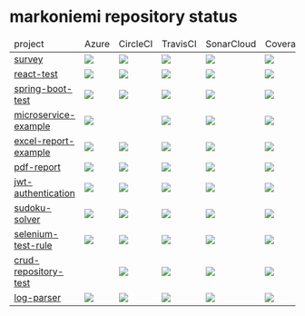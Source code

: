 # markoniemi repository status

<!--
survey
react-test
spring-boot-test
microservice-example
excel-report-example
pdf-report
jwt-authentication
sudoku-solver
selenium-test-rule
crud-repository-test
log-parser
spring-mvc
react-survey
electronic-life
game-of-life
-->

<table>
<thead>
<td>project</td><td>Azure</td><td>CircleCI</td><td>TravisCI</td><td>SonarCloud</td><td>Coverage</td><td>Snyk</td>
</thead>
<tr>
<td><a href="https://github.com/markoniemi/survey">survey</a></td>
<td>
<a href="https://dev.azure.com/markoniemi0275/markoniemi/_build/latest?definitionId=3&branchName=master">
<image src="https://dev.azure.com/markoniemi0275/markoniemi/_apis/build/status/markoniemi.survey?branchName=master"/>
</a>
</td>
<td>
<a href="https://circleci.com/gh/markoniemi/survey">
<image src="https://circleci.com/gh/markoniemi/survey.svg?style=svg"/>
<a/>
</td>
<td>
<a href="https://travis-ci.org/markoniemi/survey">
<image src="https://travis-ci.org/markoniemi/survey.svg?branch=master"/>
<a/>
</td>
<td>
<a href="https://sonarcloud.io/dashboard?id=org.survey%3Asurvey">
<image src="https://sonarcloud.io/api/project_badges/measure?project=org.survey%3Asurvey&metric=alert_status"/>
<a/>
</td>
<td>
<a href="https://sonarcloud.io/dashboard?id=org.survey%3Asurvey">
<image src="https://sonarcloud.io/api/project_badges/measure?project=org.survey%3Asurvey&metric=coverage"/>
<a/>
</td>
<td>
<a href="https://snyk.io/test/github/markoniemi/survey">
<image src="https://snyk.io/test/github/markoniemi/survey/badge.svg"/>
</td>
</tr>
<tr>
<td><a href="https://github.com/markoniemi/react-test">react-test</a></td>
<td>
<a href="https://dev.azure.com/markoniemi0275/markoniemi/_build/latest?definitionId=4&branchName=master">
<image src="https://dev.azure.com/markoniemi0275/markoniemi/_apis/build/status/markoniemi.react-test?branchName=master"/>
</a>
</td>
<td>
<a href="https://circleci.com/gh/markoniemi/react-test">
<image src="https://circleci.com/gh/markoniemi/react-test.svg?style=svg"/>
<a/>
</td>
<td>
<a href="https://travis-ci.org/markoniemi/react-test">
<image src="https://travis-ci.org/markoniemi/react-test.svg?branch=master"/>
<a/>
</td>
<td>
<a href="https://sonarcloud.io/dashboard?id=org.react-test%3Areact-test">
<image src="https://sonarcloud.io/api/project_badges/measure?project=org.react-test%3Areact-test&metric=alert_status"/>
<a/>
</td>
<td>
<a href="https://sonarcloud.io/dashboard?id=org.react-test%3Areact-test">
<image src="https://sonarcloud.io/api/project_badges/measure?project=org.react-test%3Areact-test&metric=coverage"/>
<a/>
</td>
<td>
<a href="https://snyk.io/test/github/markoniemi/react-test">
<image src="https://snyk.io/test/github/markoniemi/react-test/badge.svg"/>
</td>
</tr>
<tr>
<td><a href="https://github.com/markoniemi/spring-boot-test">spring-boot-test</a></td>
<td>
<a href="https://dev.azure.com/markoniemi0275/markoniemi/_build/latest?definitionId=4&branchName=master">
<image src="https://dev.azure.com/markoniemi0275/markoniemi/_apis/build/status/markoniemi.spring-boot-test?branchName=master"/>
</a>
</td>
<td>
<a href="https://circleci.com/gh/markoniemi/spring-boot-test">
<image src="https://circleci.com/gh/markoniemi/spring-boot-test.svg?style=svg"/>
<a/>
</td>
<td>
<a href="https://travis-ci.org/markoniemi/spring-boot-test">
<image src="https://travis-ci.org/markoniemi/spring-boot-test.svg?branch=master"/>
<a/>
</td>
<td>
<a href="https://sonarcloud.io/dashboard?id=org.survey%3Aspring-boot-test">
<image src="https://sonarcloud.io/api/project_badges/measure?project=org.survey%3Aspring-boot-test&metric=alert_status"/>
<a/>
</td>
<td>
<a href="https://sonarcloud.io/dashboard?id=org.survey%3Aspring-boot-test">
<image src="https://sonarcloud.io/api/project_badges/measure?project=org.survey%3Aspring-boot-test&metric=coverage"/>
<a/>
</td>
<td>
<a href="https://snyk.io/test/github/markoniemi/spring-boot-test">
<image src="https://snyk.io/test/github/markoniemi/spring-boot-test/badge.svg"/>
</td>
</tr>
<tr>
<td><a href="https://github.com/markoniemi/microservice-example">microservice-example</a></td>
<td>
<a href="https://dev.azure.com/markoniemi0275/markoniemi/_build/latest?definitionId=8&branchName=master">
<image src="https://dev.azure.com/markoniemi0275/markoniemi/_apis/build/status/markoniemi.microservice-example?branchName=master"/>
</a>
</td>
<td>
<!--
<a href="https://circleci.com/gh/markoniemi/microservice-example">
<image src="https://circleci.com/gh/markoniemi/microservice-example.svg?style=svg"/>
<a/>
-->
</td>
<td>
<a href="https://travis-ci.org/markoniemi/microservice-example">
<image src="https://travis-ci.org/markoniemi/microservice-example.svg?branch=master"/>
<a/>
</td>
<td>
<a href="https://sonarcloud.io/dashboard?id=org.survey%3Amicroservice-example">
<image src="https://sonarcloud.io/api/project_badges/measure?project=org.survey%3Amicroservice-example&metric=alert_status"/>
<a/>
</td>
<td>
<a href="https://sonarcloud.io/dashboard?id=org.survey%3Amicroservice-example">
<image src="https://sonarcloud.io/api/project_badges/measure?project=org.survey%3Amicroservice-example&metric=coverage"/>
<a/>
</td>
<td>
<a href="https://snyk.io/test/github/markoniemi/microservice-example">
<image src="https://snyk.io/test/github/markoniemi/microservice-example/badge.svg"/>
</td>
</tr>
<tr>
<td><a href="https://github.com/markoniemi/excel-report-example">excel-report-example</a></td>
<td>
<a href="https://dev.azure.com/markoniemi0275/markoniemi/_build/latest?definitionId=1&branchName=master">
<image src="https://dev.azure.com/markoniemi0275/markoniemi/_apis/build/status/markoniemi.excel-report-example?branchName=master"/>
</a>
</td>
<td>
<a href="https://circleci.com/gh/markoniemi/excel-report-example">
<image src="https://circleci.com/gh/markoniemi/excel-report-example.svg?style=svg"/>
<a/>
</td>
<td>
<a href="https://travis-ci.org/markoniemi/excel-report-example">
<image src="https://travis-ci.org/markoniemi/excel-report-example.svg?branch=master"/>
<a/>
</td>
<td>
<a href="https://sonarcloud.io/dashboard?id=org.survey%3Aexcel-report-example">
<image src="https://sonarcloud.io/api/project_badges/measure?project=org.survey%3Aexcel-report-example&metric=alert_status"/>
<a/>
</td>
<td>
<a href="https://sonarcloud.io/dashboard?id=org.survey%3Aexcel-report-example">
<image src="https://sonarcloud.io/api/project_badges/measure?project=org.survey%3Aexcel-report-example&metric=coverage"/>
<a/>
</td>
<td>
<a href="https://snyk.io/test/github/markoniemi/excel-report-example">
<image src="https://snyk.io/test/github/markoniemi/excel-report-example/badge.svg"/>
</td>
</tr>
<tr>
<td><a href="https://github.com/markoniemi/pdf-report">pdf-report</a></td>
<td>
<a href="https://dev.azure.com/markoniemi0275/markoniemi/_build/latest?definitionId=2&branchName=master">
<image src="https://dev.azure.com/markoniemi0275/markoniemi/_apis/build/status/markoniemi.pdf-report?branchName=master"/>
</a>
</td>
<td>
<a href="https://circleci.com/gh/markoniemi/pdf-report">
<image src="https://circleci.com/gh/markoniemi/pdf-report.svg?style=svg"/>
<a/>
</td>
<td>
<a href="https://travis-ci.org/markoniemi/pdf-report">
<image src="https://travis-ci.org/markoniemi/pdf-report.svg?branch=master"/>
<a/>
</td>
<td>
<a href="https://sonarcloud.io/dashboard?id=org.survey%3Apdf-report">
<image src="https://sonarcloud.io/api/project_badges/measure?project=org.survey%3Apdf-report&metric=alert_status"/>
<a/>
</td>
<td>
<a href="https://sonarcloud.io/dashboard?id=org.survey%3Apdf-report">
<image src="https://sonarcloud.io/api/project_badges/measure?project=org.survey%3Apdf-report&metric=coverage"/>
<a/>
</td>
<td>
<a href="https://snyk.io/test/github/markoniemi/pdf-report">
<image src="https://snyk.io/test/github/markoniemi/pdf-report/badge.svg"/>
</td>
</tr>
<tr>
<td><a href="https://github.com/markoniemi/jwt-authentication">jwt-authentication</a></td>
<td>
<a href="https://dev.azure.com/markoniemi0275/markoniemi/_build/latest?definitionId=11&branchName=master">
<image src="https://dev.azure.com/markoniemi0275/markoniemi/_apis/build/status/markoniemi.jwt-authentication?branchName=master"/>
</a>
</td>
<td>
<a href="https://circleci.com/gh/markoniemi/jwt-authentication">
<image src="https://circleci.com/gh/markoniemi/jwt-authentication.svg?style=svg"/>
<a/>
</td>
<td>
<a href="https://travis-ci.org/markoniemi/jwt-authentication">
<image src="https://travis-ci.org/markoniemi/jwt-authentication.svg?branch=master"/>
<a/>
</td>
<td>
<a href="https://sonarcloud.io/dashboard?id=org.survey%3Ajwt-authentication">
<image src="https://sonarcloud.io/api/project_badges/measure?project=org.survey%3Ajwt-authentication&metric=alert_status"/>
<a/>
</td>
<td>
<a href="https://sonarcloud.io/dashboard?id=org.survey%3Ajwt-authentication">
<image src="https://sonarcloud.io/api/project_badges/measure?project=org.survey%3Ajwt-authentication&metric=coverage"/>
<a/>
</td>
<td>
<a href="https://snyk.io/test/github/markoniemi/jwt-authentication">
<image src="https://snyk.io/test/github/markoniemi/jwt-authentication/badge.svg"/>
</td>
</tr>
<tr>
<td><a href="https://github.com/markoniemi/sudoku-solver">sudoku-solver</a></td>
<td>
<a href="https://dev.azure.com/markoniemi0275/markoniemi/_build/latest?definitionId=10&branchName=master">
<image src="https://dev.azure.com/markoniemi0275/markoniemi/_apis/build/status/markoniemi.sudoku-solver?branchName=master"/>
</a>
</td>
<td>
<a href="https://circleci.com/gh/markoniemi/sudoku-solver">
<image src="https://circleci.com/gh/markoniemi/sudoku-solver.svg?style=svg"/>
<a/>
</td>
<td>
<a href="https://travis-ci.org/markoniemi/sudoku-solver">
<image src="https://travis-ci.org/markoniemi/sudoku-solver.svg?branch=master"/>
<a/>
</td>
<td>
<a href="https://sonarcloud.io/dashboard?id=org.survey%3Asudoku-solver">
<image src="https://sonarcloud.io/api/project_badges/measure?project=org.survey%3Asudoku-solver&metric=alert_status"/>
<a/>
</td>
<td>
<a href="https://sonarcloud.io/dashboard?id=org.survey%3Asudoku-solver">
<image src="https://sonarcloud.io/api/project_badges/measure?project=org.survey%3Asudoku-solver&metric=coverage"/>
<a/>
</td>
<td>
<a href="https://snyk.io/test/github/markoniemi/sudoku-solver">
<image src="https://snyk.io/test/github/markoniemi/sudoku-solver/badge.svg"/>
</td>
</tr>
<tr>
<td><a href="https://github.com/markoniemi/selenium-test-rule">selenium-test-rule</a></td>
<td>
<a href="https://dev.azure.com/markoniemi0275/markoniemi/_build/latest?definitionId=5&branchName=master">
<image src="https://dev.azure.com/markoniemi0275/markoniemi/_apis/build/status/markoniemi.selenium-test-rule?branchName=master"/>
</a>
</td>
<td>
<a href="https://circleci.com/gh/markoniemi/selenium-test-rule">
<image src="https://circleci.com/gh/markoniemi/selenium-test-rule.svg?style=svg"/>
<a/>
</td>
<td>
<a href="https://travis-ci.org/markoniemi/selenium-test-rule">
<image src="https://travis-ci.org/markoniemi/selenium-test-rule.svg?branch=master"/>
<a/>
</td>
<td>
<a href="https://sonarcloud.io/dashboard?id=org.survey%3Aselenium-test-rule">
<image src="https://sonarcloud.io/api/project_badges/measure?project=org.survey%3Aselenium-test-rule&metric=alert_status"/>
<a/>
</td>
<td>
<a href="https://sonarcloud.io/dashboard?id=org.survey%3Aselenium-test-rule">
<image src="https://sonarcloud.io/api/project_badges/measure?project=org.survey%3Aselenium-test-rule&metric=coverage"/>
<a/>
</td>
<td>
<a href="https://snyk.io/test/github/markoniemi/selenium-test-rule">
<image src="https://snyk.io/test/github/markoniemi/selenium-test-rule/badge.svg"/>
</td>
</tr>
<tr>
<td><a href="https://github.com/markoniemi/crud-repository-test">crud-repository-test</a></td>
<td>
<!--
<a href="https://dev.azure.com/markoniemi0275/markoniemi/_build/latest?definitionId=4&branchName=master">
<image src="https://dev.azure.com/markoniemi0275/markoniemi/_apis/build/status/markoniemi.crud-repository-test?branchName=master"/>
-->
</a>
</td>
<td>
<a href="https://circleci.com/gh/markoniemi/crud-repository-test">
<image src="https://circleci.com/gh/markoniemi/crud-repository-test.svg?style=svg"/>
<a/>
</td>
<td>
<a href="https://travis-ci.org/markoniemi/crud-repository-test">
<image src="https://travis-ci.org/markoniemi/crud-repository-test.svg?branch=master"/>
<a/>
</td>
<td>
<a href="https://sonarcloud.io/dashboard?id=org.survey%3Acrud-repository-test">
<image src="https://sonarcloud.io/api/project_badges/measure?project=org.survey%3Acrud-repository-test&metric=alert_status"/>
<a/>
</td>
<td>
<a href="https://sonarcloud.io/dashboard?id=org.survey%3Acrud-repository-test">
<image src="https://sonarcloud.io/api/project_badges/measure?project=org.survey%3Acrud-repository-test&metric=coverage"/>
<a/>
</td>
<td>
<a href="https://snyk.io/test/github/markoniemi/crud-repository-test">
<image src="https://snyk.io/test/github/markoniemi/crud-repository-test/badge.svg"/>
</td>
</tr>
<tr>
<td><a href="https://github.com/markoniemi/log-parser">log-parser</a></td>
<td>
<a href="https://dev.azure.com/markoniemi0275/markoniemi/_build/latest?definitionId=9&branchName=master">
<image src="https://dev.azure.com/markoniemi0275/markoniemi/_apis/build/status/markoniemi.log-parser?branchName=master"/>
</a>
</td>
<td>
<a href="https://circleci.com/gh/markoniemi/log-parser">
<image src="https://circleci.com/gh/markoniemi/log-parser.svg?style=svg"/>
<a/>
</td>
<td>
<a href="https://travis-ci.org/markoniemi/log-parser">
<image src="https://travis-ci.org/markoniemi/log-parser.svg?branch=master"/>
<a/>
</td>
<td>
<a href="https://sonarcloud.io/dashboard?id=org.survey%3Alog-parser">
<image src="https://sonarcloud.io/api/project_badges/measure?project=org.survey%3Alog-parser&metric=alert_status"/>
<a/>
</td>
<td>
<a href="https://sonarcloud.io/dashboard?id=org.survey%3Alog-parser">
<image src="https://sonarcloud.io/api/project_badges/measure?project=org.survey%3Alog-parser&metric=coverage"/>
<a/>
</td>
<td>
<a href="https://snyk.io/test/github/markoniemi/log-parser">
<image src="https://snyk.io/test/github/markoniemi/log-parser/badge.svg"/>
</td>
</tr>
</table>

